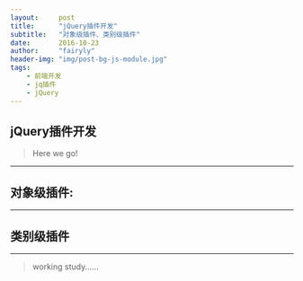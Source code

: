 ```yaml
---
layout:     post
title:      "jQuery插件开发"
subtitle:   "对象级插件、类别级插件"
date:       2016-10-23
author:     "fairyly"
header-img: "img/post-bg-js-module.jpg"
tags:
    - 前端开发
    - jq插件
    - jQuery
---
```




## jQuery插件开发

> Here we go!



---

## 对象级插件:



---

## 类别级插件
   
   
   
   
   ---




 
> working  study......
